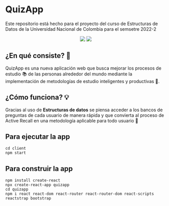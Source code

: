 # QuizApp


Este repositorio está hecho para el proyecto del curso de Estructuras de Datos de la Universidad Nacional de Colombia para el semsetre 2022-2 

<div align="Center">
  <img src="https://img.shields.io/badge/node.js-6DA55F?style=for-the-badge&logo=node.js&logoColor=white">
  
  <img src="https://img.shields.io/badge/react-%2320232a.svg?style=for-the-badge&logo=react&logoColor=%2361DAFB">
</div>

## ¿En qué consiste? 🤔
QuizApp es una nueva aplicación web que busca mejorar los procesos de estudio 📚 de las personas alrededor del mundo mediante la implementación de metodologías de estudio inteligentes y productivas 🌱.

## ¿Cómo funciona? 💡
Gracias al uso de **Estructuras de datos** se piensa acceder a los bancos de preguntas de cada usuario de manera rápida y que convierta al proceso de Active Recall en una metodología aplicable para todo usuario 👥

## Para ejecutar la app
```
cd client
npm start
```
## Para construir la app
```
npm install create-react
npx create-react-app quizapp
cd quizapp
npm i react react-dom react-router react-router-dom react-scripts reactstrap bootstrap
```
